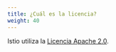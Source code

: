 ```yaml
---
title: ¿Cuál es la licencia?
weight: 40
---
```


Istio utiliza la [Licencia Apache 2.0](https://www.apache.org/licenses/LICENSE-2.0.html).
